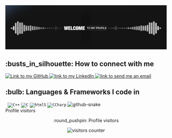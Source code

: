 <div class="center">
    <img alt="Welcome to Amin Bakhshoodeh Profile" src="https://github.com/AminSBU/AminSBU/blob/master/welcome.gif" />
</div>

<h2>:busts_in_silhouette: How to connect with me</h2>
<a href="https://github.com/AminSBU">
    <img alt="Link to my GitHub" src="https://img.shields.io/github/followers/Carol42?style=for-the-badge&color=181717&logo=github&logoColor=181717&label=@AminSBU" height="22px">
</a>

<a href="https://www.linkedin.com/in/amin-bakhshoodeh/">
    <img alt="link to my LinkedIn" src="https://img.shields.io/static/v1?label&message=/in/Amin-Bakhshoodeh&color=0A66C2&style=for-the-badge&logo=linkedin" height="22px" />
</a>

<a href="mailto:omid.elc88@gmail.com">
    <img alt="link to send me an email" src="https://img.shields.io/static/v1?label&message=omid.elc88@gmail.com&color=whitesmoke&style=for-the-badge&logo=gmail" height="22px" />
</a>

<h2>:bulb: Languages & Frameworks I code in</h2>
<code> <img title="C++" alt="C++" width="30px" src="https://cdn.jsdelivr.net/gh/devicons/devicon/icons/cplusplus/cplusplus-original.svg" /></code>
<code><img title="C" alt="C" width="30px" src="https://cdn.jsdelivr.net/gh/devicons/devicon/icons/c/c-original.svg" /></code>
<code><img title="HTML 5" alt="html5" width="30px" src="https://cdn.jsdelivr.net/gh/devicons/devicon/icons/html5/html5-original.svg" /></code>
<code><img title="C#" alt="CCharp" width="30px" src="https://cdn.jsdelivr.net/npm/simple-icons@3.13.0/icons/csharp.svg" /></code>

<picture>
  <source media="(prefers-color-scheme: dark)" srcset="github-snake-dark.svg" />
  <source media="(prefers-color-scheme: light)" srcset="github-snake.svg" />
  <img alt="github-snake" src="github-snake.svg" />
</picture>

<detailso open>
    <summary>Profile visitors</summary>
    <p align="center">:round_pushpin: Profile visitors</p>
    <div align="center">
        <img alt="visitors counter" src="https://profile-counter.glitch.me/AminSBU/count.svg">
    </div>
</details>

